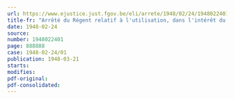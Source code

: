 ```yaml
---
url: https://www.ejustice.just.fgov.be/eli/arrete/1948/02/24/1948022401/justel
title-fr: "Arrêté du Régent relatif à l'utilisation, dans l'intérêt du service, de voitures automobiles ou de motocyclettes, propriété des officiers du département de la Défense nationale (abrogé par AR 09-01-1951, art. 30)"
date: 1948-02-24
source:
number: 1948022401
page: 888888
case: 1948-02-24/01
publication: 1948-03-21
starts:
modifies:
pdf-original:
pdf-consolidated:
---
```


